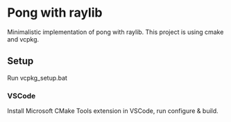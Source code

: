 # Pong with raylib

Minimalistic implementation of pong with raylib. This project is using cmake and vcpkg.

## Setup

Run vcpkg_setup.bat

### VSCode

Install Microsoft CMake Tools extension in VSCode, run configure & build.
